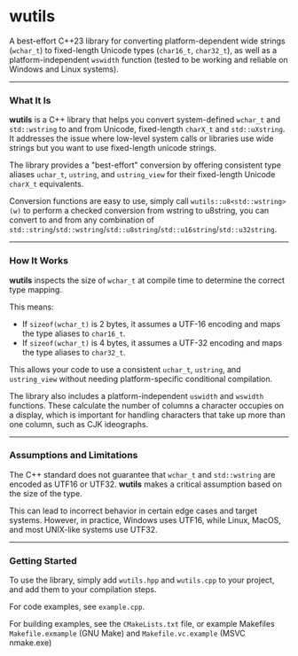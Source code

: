 # wutils

A best-effort C++23 library for converting platform-dependent wide strings (`wchar_t`) to fixed-length Unicode types (`char16_t`, `char32_t`), as well as a platform-independent `wswidth` function (tested to be working and reliable on Windows and Linux systems).

-----

### What It Is

**wutils** is a C++ library that helps you convert system-defined `wchar_t` and `std::wstring` to and from Unicode, fixed-length `charX_t` and `std::uXstring`. It addresses the issue where low-level system calls or libraries use wide strings but you want to use fixed-length unicode strings.

The library provides a "best-effort" conversion by offering consistent type aliases `uchar_t`, `ustring`, and `ustring_view` for their fixed-length Unicode `charX_t` equivalents.

Conversion functions are easy to use, simply call `wutils::u8<std::wstring>(w)` to perform a checked conversion from wstring to u8string, you can convert to and from any combination of `std::string`/`std::wstring`/`std::u8string`/`std::u16string`/`std::u32string`.

-----

### How It Works

**wutils** inspects the size of `wchar_t` at compile time to determine the correct type mapping.

This means:

  * If `sizeof(wchar_t)` is 2 bytes, it assumes a UTF-16 encoding and maps the type aliases to `char16_t`.
  * If `sizeof(wchar_t)` is 4 bytes, it assumes a UTF-32 encoding and maps the type aliases to `char32_t`.

This allows your code to use a consistent `uchar_t`, `ustring`, and `ustring_view` without needing platform-specific conditional compilation.

The library also includes a platform-independent `uswidth` and `wswidth` functions. These calculate the number of columns a character occupies on a display, which is important for handling characters that take up more than one column, such as CJK ideographs.

-----

### Assumptions and Limitations

The C++ standard does not guarantee that `wchar_t` and `std::wstring` are encoded as UTF16 or UTF32. **wutils** makes a critical assumption based on the size of the type.

This can lead to incorrect behavior in certain edge cases and target systems. However, in practice, Windows uses UTF16, while Linux, MacOS, and most UNIX-like systems use UTF32.

-----

### Getting Started

To use the library, simply add `wutils.hpp` and `wutils.cpp` to your project, and add them to your compilation steps.

For code examples, see `example.cpp`.

For building examples, see the `CMakeLists.txt` file, or example Makefiles `Makefile.exmample` (GNU Make) and `Makefile.vc.example` (MSVC nmake.exe)
